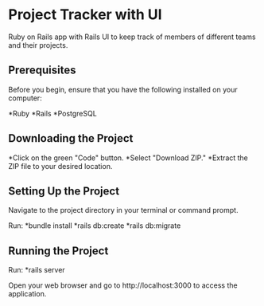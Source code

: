 # Project Tracker with UI

Ruby on Rails app with Rails UI to keep track of members of different teams and their projects.

## Prerequisites
Before you begin, ensure that you have the following installed on your computer:

*Ruby
*Rails
*PostgreSQL

## Downloading the Project

*Click on the green "Code" button.
*Select "Download ZIP."
*Extract the ZIP file to your desired location.

## Setting Up the Project

Navigate to the project directory in your terminal or command prompt.

Run: 
*bundle install
*rails db:create
*rails db:migrate

## Running the Project

Run:
*rails server

Open your web browser and go to http://localhost:3000 to access the application.


